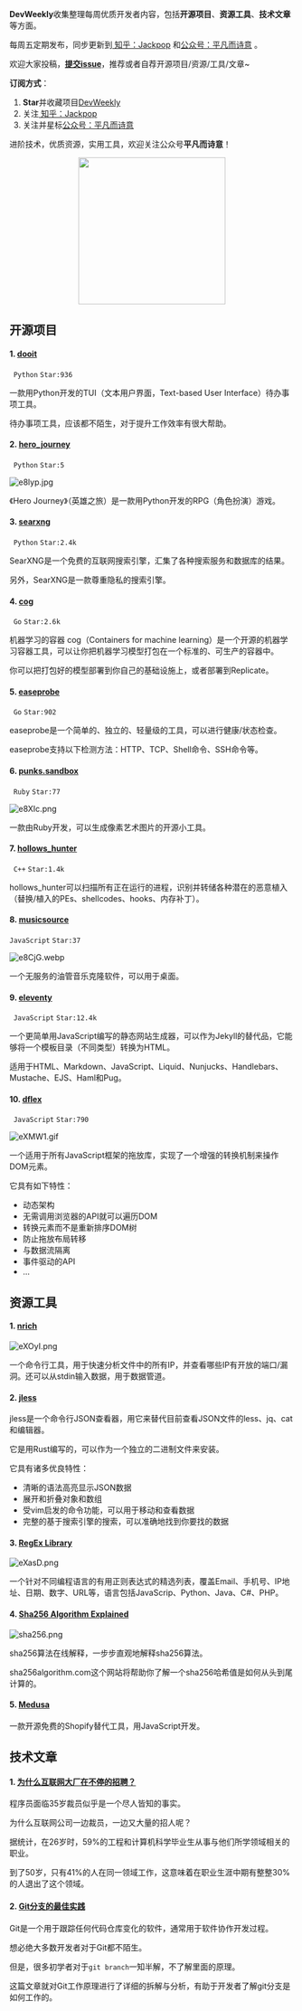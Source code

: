 **DevWeekly**收集整理每周优质开发者内容，包括**开源项目**、**资源工具**、**技术文章**等方面。

每周五定期发布，同步更新到<a href="https://www.zhihu.com/people/sharetechlee/activities">
知乎：Jackpop</a> 和<a href="https://mp.weixin.qq.com/s/hTZAGgkiMS0XPZ9OHQxFJg" rel="nofollow">公众号：平凡而诗意</a> 。

欢迎大家投稿，**[提交issue](https://github.com/Jackpopc/DevWeekly/issues)**，推荐或者自荐开源项目/资源/工具/文章~

**订阅方式**：

1. **Star**并收藏项目[DevWeekly](https://github.com/Jackpopc/DevWeekly)
2. 关注<a href="https://www.zhihu.com/people/sharetechlee/activities">
   知乎：Jackpop</a>
3. 关注并星标<a href="https://mp.weixin.qq.com/s/hTZAGgkiMS0XPZ9OHQxFJg" rel="nofollow">公众号：平凡而诗意</a>  

进阶技术，优质资源，实用工具，欢迎关注公众号**平凡而诗意**！

<p align="center">
    <img src="https://s1.ax1x.com/2022/07/10/jsCAdH.jpg" width="260" height="260"></img>
</p>

## 开源项目

#### 1. [dooit](https://github.com/kraanzu/dooit)

` Python` `Star:936`

一款用Python开发的TUI（文本用户界面，Text-based User Interface）待办事项工具。

待办事项工具，应该都不陌生，对于提升工作效率有很大帮助。

#### 2. [hero_journey](https://github.com/nicolasagudelo/hero_journey)

` Python` `Star:5`

![e8lyp.jpg](https://pic1.zhimg.com/80/v2-e020691a0e70210f75b8bb19ef81af51_720w.jpg)

《Hero Journey》（英雄之旅）是一款用Python开发的RPG（角色扮演）游戏。

#### 3. [searxng](https://github.com/searxng/searxng)

` Python` `Star:2.4k`

SearXNG是一个免费的互联网搜索引擎，汇集了各种搜索服务和数据库的结果。

另外，SearXNG是一款尊重隐私的搜索引擎。

#### 4. [cog](https://github.com/replicate/cog)

` Go` `Star:2.6k`

机器学习的容器
cog（Containers for machine learning）是一个开源的机器学习容器工具，可以让你把机器学习模型打包在一个标准的、可生产的容器中。

你可以把打包好的模型部署到你自己的基础设施上，或者部署到Replicate。

#### 5. [easeprobe](https://github.com/megaease/easeprobe)

` Go` `Star:902`

easeprobe是一个简单的、独立的、轻量级的工具，可以进行健康/状态检查。

easeprobe支持以下检测方法：HTTP、TCP、Shell命令、SSH命令等。

#### 6. [punks.sandbox](https://github.com/cryptopunksnotdead/punks.sandbox)

` Ruby` `Star:77`

![e8XIc.png](https://pica.zhimg.com/80/v2-2d9eb139df3280b8aa96dc115d93e06d_720w.png)

一款由Ruby开发，可以生成像素艺术图片的开源小工具。

#### 7. [hollows_hunter](https://github.com/hasherezade/hollows_hunter)

` C++` `Star:1.4k`

hollows_hunter可以扫描所有正在运行的进程，识别并转储各种潜在的恶意植入（替换/植入的PEs、shellcodes、hooks、内存补丁）。

#### 8. [**musicsource**](https://github.com/tgambet/musicsource)

`JavaScript` `Star:37`

![e8CjG.webp](https://pic1.zhimg.com/80/v2-938d8381104c5388a78772e9d82838ce_720w.webp)

一个无服务的油管音乐克隆软件，可以用于桌面。

#### 9. [eleventy](https://github.com/11ty/eleventy)

` JavaScript` `Star:12.4k`

一个更简单用JavaScript编写的静态网站生成器，可以作为Jekyll的替代品，它能够将一个模板目录（不同类型）转换为HTML。

适用于HTML、Markdown、JavaScript、Liquid、Nunjucks、Handlebars、Mustache、EJS、Haml和Pug。

#### 10. [dflex](https://github.com/dflex-js/dflex)

` JavaScript` `Star:790`

![eXMW1.gif](https://pic2.zhimg.com/80/v2-537be2a6688f47d02928db026f88c32f_720w.gif)

一个适用于所有JavaScript框架的拖放库，实现了一个增强的转换机制来操作DOM元素。

它具有如下特性：

- 动态架构
- 无需调用浏览器的API就可以遍历DOM
- 转换元素而不是重新排序DOM树
- 防止拖放布局转移
- 与数据流隔离
- 事件驱动的API
- ...

## 资源工具

#### 1. [nrich](https://gitlab.com/shodan-public/nrich)

![eXOyI.png](https://pica.zhimg.com/80/v2-325367c73fb8b7eddfc5b90df4ca6c5d_720w.png)

一个命令行工具，用于快速分析文件中的所有IP，并查看哪些IP有开放的端口/漏洞。还可以从stdin输入数据，用于数据管道。

#### 2. [jless](https://github.com/PaulJuliusMartinez/jless)

jless是一个命令行JSON查看器，用它来替代目前查看JSON文件的less、jq、cat和编辑器。

它是用Rust编写的，可以作为一个独立的二进制文件来安装。

它具有诸多优良特性：

- 清晰的语法高亮显示JSON数据
- 展开和折叠对象和数组
- 受vim启发的命令功能，可以用于移动和查看数据
- 完整的基于搜索引擎的搜索，可以准确地找到你要找的数据

#### 3. [RegEx Library](https://uibakery.io/regex-library)

![eXasD.png](https://pic3.zhimg.com/80/v2-7c1fd4f30e0b86606886467c9acfcd0a_720w.png)

一个针对不同编程语言的有用正则表达式的精选列表，覆盖Email、手机号、IP地址、日期、数字、URL等，语言包括JavaScrip、Python、Java、C#、PHP。

#### 4. [Sha256 Algorithm Explained](https://sha256algorithm.com/)

![sha256.png](https://pic2.zhimg.com/80/v2-3496d8266ea7312d9ecf255629ed9d46_720w.png)

sha256算法在线解释，一步步直观地解释sha256算法。

sha256algorithm.com这个网站将帮助你了解一个sha256哈希值是如何从头到尾计算的。

#### 5. [Medusa](https://medusajs.com/)

一款开源免费的Shopify替代工具，用JavaScript开发。

## 技术文章

#### 1. [为什么互联网大厂在不停的招聘？](https://whoisnnamdi.com/never-enough-developers/)

程序员面临35岁裁员似乎是一个尽人皆知的事实。

为什么互联网公司一边裁员，一边又大量的招人呢？

据统计，在26岁时，59%的工程和计算机科学毕业生从事与他们所学领域相关的职业。

到了50岁，只有41%的人在同一领域工作，这意味着在职业生涯中期有整整30%的人退出了这个领域。

#### 2. [Git分支的最佳实践](https://blogs.halodoc.io/best-practices-for-git/)

Git是一个用于跟踪任何代码仓库变化的软件，通常用于软件协作开发过程。

想必绝大多数开发者对于Git都不陌生。

但是，很多初学者对于`git branch`一知半解，不了解里面的原理。

这篇文章就对Git工作原理进行了详细的拆解与分析，有助于开发者了解git分支是如何工作的。

 

